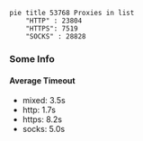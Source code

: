 
```mermaid
pie title 53768 Proxies in list
    "HTTP" : 23804
    "HTTPS": 7519
    "SOCKS" : 28828
```

### Some Info
#### Average Timeout

- mixed: 3.5s
- http: 1.7s
- https: 8.2s
- socks: 5.0s